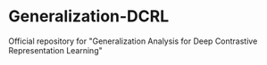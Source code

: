 # Generalization-DCRL
Official repository for "Generalization Analysis for Deep Contrastive Representation Learning"

